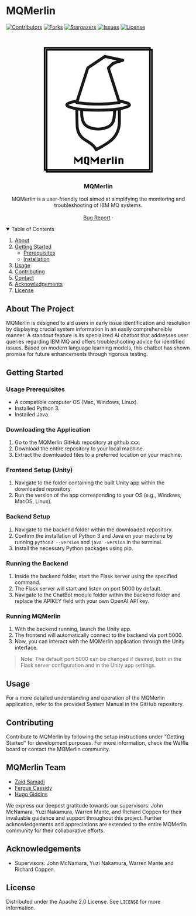 # MQMerlin
[![Contributors][contributors-shield]][contributors-url]
[![Forks][forks-shield]][forks-url]
[![Stargazers][stars-shield]][stars-url]
[![Issues][issues-shield]][issues-url]
[![License][license-shield]][license-url]

<!-- PROJECT LOGO -->
<br />
<p align="center">
  <a href="https://github.com/MQMerlin/MQMerlin/">
    <img src="mqmerlin-logo.png" alt="Logo" width="300">
  </a>

  <h3 align="center">MQMerlin</h3>

  <p align="center">
    MQMerlin is a user-friendly tool aimed at simplifying the monitoring and troubleshooting of IBM MQ systems.
    <br />
    <br />
    <a href="https://github.com/MQMerlin/MQMerlin/issues">Bug Report</a>
    ·
  
  </p>
</p>



<!-- TABLE OF CONTENTS -->
<details open="open">
  <summary>Table of Contents</summary>
  <ol>
    <li>
      <a href="#about-the-project">About</a>
    </li>
    <li>
      <a href="#getting-started">Getting Started</a>
      <ul>
        <li><a href="#Usage-Prerequisites">Prerequisites</a></li>
        <li><a href="#installation">Installation</a></li>
      </ul>
    </li>
    <li><a href="#usage">Usage</a></li>
    <li><a href="#contributing">Contributing</a></li>
    <li><a href="#MQMerlin-Team">Contact</a></li>
    <li><a href="#acknowledgements">Acknowledgements</a></li>
     <li><a href="#license">License</a></li>
  </ol>
</details>



<!-- ABOUT THE PROJECT -->
## About The Project

MQMerlin is designed to aid users in early issue identification and resolution by displaying crucial system information in an easily comprehensible manner. A standout feature is its specialized AI chatbot that addresses user queries regarding IBM MQ and offers troubleshooting advice for identified issues. Based on modern language learning models, this chatbot has shown promise for future enhancements through rigorous testing.



<!-- GETTING STARTED -->
## Getting Started

### Usage Prerequisites
- A compatible computer OS (Mac, Windows, Linux).
- Installed Python 3.
- Installed Java.

### Downloading the Application
1. Go to the MQMerlin GitHub repository at github xxx.
2. Download the entire repository to your local machine.
3. Extract the downloaded files to a preferred location on your machine.

### Frontend Setup (Unity)
1. Navigate to the folder containing the built Unity app within the downloaded repository.
2. Run the version of the app corresponding to your OS (e.g., Windows, MacOS, Linux).

### Backend Setup
1. Navigate to the backend folder within the downloaded repository.
2. Confirm the installation of Python 3 and Java on your machine by running `python3 --version` and `java -version` in the terminal.
3. Install the necessary Python packages using pip.

### Running the Backend
1. Inside the backend folder, start the Flask server using the specified command.
2. The Flask server will start and listen on port 5000 by default.
3. Navigate to the ChatBot module folder within the backend folder and replace the APIKEY field with your own OpenAI API key.

### Running MQMerlin
1. With the backend running, launch the Unity app.
2. The frontend will automatically connect to the backend via port 5000.
3. Now, you can interact with the MQMerlin application through the Unity interface.

>Note: The default port 5000 can be changed if desired, both in the Flask server configuration and in the Unity app settings.



<!-- USAGE -->
## Usage

For a more detailed understanding and operation of the MQMerlin application, refer to the provided System Manual in the GitHub repository.



<!-- CONTRIBUTING -->
## Contributing

Contribute to MQMerlin by following the setup instructions under "Getting Started" for development purposes. For more information, check the Waffle board or contact the MQMerlin community.



<!-- CONTACT -->
## MQMerlin Team

- [Zaid Samadi](https://github.com/Zaid1120)
- [Fergus Cassidy](https://github.com/Fergus2299)
- [Hugo Giddins](https://github.com/Hgiddins)

We express our deepest gratitude towards our supervisors: John McNamara, Yuzi Nakamura, Warren Mante, and Richard Coppen for their invaluable guidance and support throughout this project. Further acknowledgements and appreciations are extended to the entire MQMerlin community for their collaborative efforts.



<!-- ACKNOWLEDGEMENTS -->
## Acknowledgements

- Supervisors: John McNamara, Yuzi Nakamura, Warren Mante and Richard Coppen.


<!-- LICENSE -->
## License

Distributed under the Apache 2.0 License. See `LICENSE` for more information.



<!-- MARKDOWN LINKS & IMAGES -->
<!-- https://www.markdownguide.org/basic-syntax/#reference-style-links -->
[contributors-shield]: https://img.shields.io/github/contributors/MQMerlin/mqmerlin.svg?style=for-the-badge
[contributors-url]: https://github.com/MQMerlin/MQMerlin/graphs/contributors
[forks-shield]: https://img.shields.io/github/forks/MQMerlin/mqmerlin.svg?style=for-the-badge
[forks-url]: https://github.com/MQMerlin/MQMerlin/network/members
[stars-shield]: https://img.shields.io/github/stars/MQMerlin/mqmerlin.svg?style=for-the-badge
[stars-url]: https://github.com/MQMerlin/MQMerlin/stargazers
[issues-shield]: https://img.shields.io/github/issues/MQMerlin/mqmerlin.svg?style=for-the-badge
[issues-url]: https://github.com/MQMerlin/MQMerlin/issues
[license-shield]: https://img.shields.io/github/license/MQMerlin/mqmerlin.svg?style=for-the-badge
[license-url]: https://github.com/MQMerlin/MQMerlin/blob/master/LICENSE.txt
